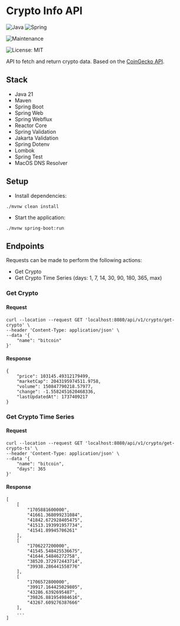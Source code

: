 # Crypto Info API

![Java](https://img.shields.io/badge/java-%23ED8B00.svg?style=for-the-badge&logo=openjdk&logoColor=white) ![Spring](https://img.shields.io/badge/spring-%236DB33F.svg?style=for-the-badge&logo=spring&logoColor=white)

![Maintenance](https://img.shields.io/badge/Maintained%3F-yes-green.svg)

![License: MIT](https://img.shields.io/badge/License-MIT-yellow.svg)

API to fetch and return crypto data. Based on the [CoinGecko API](https://www.coingecko.com).

## Stack

- Java 21
- Maven
- Spring Boot
- Spring Web
- Spring Webflux
- Reactor Core
- Spring Validation
- Jakarta Validation
- Spring Dotenv
- Lombok
- Spring Test
- MacOS DNS Resolver

## Setup

- Install dependencies:

```
./mvnw clean install
```

- Start the application:

```
./mvnw spring-boot:run
```

## Endpoints

Requests can be made to perform the following actions:

- Get Crypto
- Get Crypto Time Series (days: 1, 7, 14, 30, 90, 180, 365, max)

### Get Crypto

#### Request

```
curl --location --request GET 'localhost:8080/api/v1/crypto/get-crypto' \
--header 'Content-Type: application/json' \
--data '{
    "name": "bitcoin"
}'
```

#### Response

```
{
    "price": 103145.49312179499,
    "marketCap": 2043195974511.9758,
    "volume": 150847790218.57977,
    "change": -1.5582451620468336,
    "lastUpdatedAt": 1737409217
}
```

### Get Crypto Time Series

#### Request

```
curl --location --request GET 'localhost:8080/api/v1/crypto/get-crypto-ts' \
--header 'Content-Type: application/json' \
--data '{
    "name": "bitcoin",
    "days": 365
}'
```

#### Response

```
[
    [
        "1705881600000",
        "41661.368099231084",
        "41842.672928405475",
        "41513.193991957734",
        "41541.89945706261"
    ],
    [
        "1706227200000",
        "41545.548425536675",
        "41644.54846272758",
        "38520.372972443714",
        "39938.286441558776"
    ],
    [
        "1706572800000",
        "39917.164425029805",
        "43286.6392695487",
        "39826.881954984616",
        "43267.609276387666"
    ],
    ...
]
```
